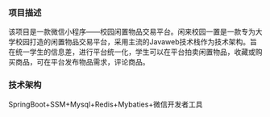 ### 项目描述
该项目是一款微信小程序——校园闲置物品交易平台。闲来校园一置是一款专为大学校园打造的闲置物品交易平台，采用主流的Javaweb技术栈作为技术架构。旨在统一学生的信息差，进行平台统一化，学生可以在平台拍卖闲置物品，收藏或购买商品，可在平台发布物品需求，评论商品。
### 技术架构
SpringBoot+SSM+Mysql+Redis+Mybaties+微信开发者工具
